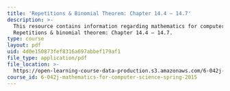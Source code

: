 ```yaml
---
title: 'Repetitions & Binomial Theorem: Chapter 14.4 – 14.7'
description: >-
  This resource contains information regarding mathematics for computer science:
  Repetitions & binomial theorem: Chapter 14.4 – 14.7.
type: course
layout: pdf
uid: 4d0e150873fef8316a697abbef179af1
file_type: application/pdf
file_location: >-
  https://open-learning-course-data-production.s3.amazonaws.com/6-042j-mathematics-for-computer-science-spring-2015/4d0e150873fef8316a697abbef179af1_MIT6_042JS15_Session26.pdf
course_id: 6-042j-mathematics-for-computer-science-spring-2015
---
```

